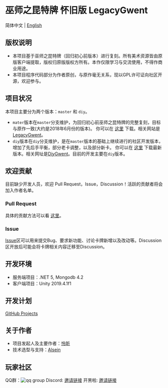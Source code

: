 # 巫师之昆特牌 怀旧版 LegacyGwent

简体中文 | [English](README_EN.md)

## 版权说明

+ 本项目基于巫师之昆特牌（回归初心前版本）进行复刻。所有美术资源皆由原版客户端提取，版权归原版版权方所有。本作仅限学习与交流使用，不得作商业用途。
+ 本项目程序代码部分为作者原创，与原作毫无关系，现以GPL许可证向社区开源，欢迎参与。

## 项目状况

本项目主要分为两个版本：`master` 和 `diy`。

+ `mater`版本在`master`分支维护，为回归初心前巫师之昆特牌的完整复刻，目标与原作一致(大约是2018年6月份的版本)。
  你可以在 [这里](https://github.com/LegacyGwent/LegacyGwent/releases/tag/v0.1.0.5) 下载。相关网站是[LegacyGwent](http://legacygwent.com:5000/)。
+ `diy`版本在`diy`分支维护，是在`master`版本的基础上继续进行的社区开发版本，增加了先后手平衡，部分老卡调整，以及部分新卡。
  你可以在 [这里](https://github.com/LegacyGwent/LegacyGwent/releases/) 下载最新版本。相关网址是[DiyGwent](http://legacygwent.com:5005/)。目前的开发主要在`diy`版本。

## 欢迎贡献

目前缺少开发人员，欢迎 Pull Request，Issue，Discussion！活跃的贡献者将会加入作者名单。

### Pull Request

具体的贡献方法可以看 [这里](.github/CONTRIBUTING.md)。

### Issue

[Issue](https://github.com/LegacyGwent/LegacyGwent/issues)区可以用来提交Bug、要求新功能、讨论卡牌新增以及改动等。Discussion区开放后可能会将卡牌相关内容迁移至Discussion。

## 开发环境

+ 服务端项目：.NET 5, Mongodb 4.2
+ 客户端项目：Unity 2019.4.1f1

## 开发计划

[GitHub Projects](https://github.com/LegacyGwent/LegacyGwent/projects)

## 关于作者

+ 项目发起人及主要作者：[怜昕](https://github.com/DeusSeuca)
+ 技术选型与支持：[Alsein](https://github.com/AlseinX)

## 玩家社区

QQ群：![qq group](https://github.com/DeusSeuca/Cynthia.Card/raw/master/assets/group.png)
Discord: [邀请链接](https://discord.gg/Dkzazmg)
开黑啦: [邀请链接](https://kaihei.co/TWGPsQ)
